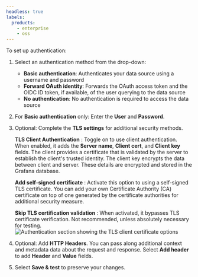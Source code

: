 ```yaml
---
headless: true
labels:
  products:
    - enterprise
    - oss
---
```


[//]: # 'This file documents the Authentication section for data sources.'
[//]: # 'This shared file is included in these locations:'
[//]: # '/grafana/docs/sources/datasources/pyroscope/configure-pyroscope-data-source.md'
[//]: # '/grafana/docs/sources/datasources/tempo/configure-tempo-data-source.md'
[//]: # 'If you make changes to this file, verify that the meaning and content are not changed in any place where the file is included.'
[//]: # 'Any links should be fully qualified and not relative: /docs/grafana/ instead of ../grafana/.'

<!-- Authentication procedure from shared file -->

To set up authentication:

1. Select an authentication method from the drop-down:

   - **Basic authentication**: Authenticates your data source using a username and password
   - **Forward OAuth identity**: Forwards the OAuth access token and the OIDC ID token, if available, of the user querying to the data source
   - **No authentication**: No authentication is required to access the data source

1. For **Basic authentication** only: Enter the **User** and **Password**.
1. Optional: Complete the **TLS settings** for additional security methods.

   **TLS Client Authentication**
   : Toggle on to use client authentication. When enabled, it adds the **Server name**, **Client cert**, and **Client key** fields. The client provides a certificate that is validated by the server to establish the client's trusted identity. The client key encrypts the data between client and server. These details are encrypted and stored in the Grafana database.

   **Add self-signed certificate**
   : Activate this option to using a self-signed TLS certificate. You can add your own Certificate Authority (CA) certificate on top of one generated by the certificate authorities for additional security measure.

   **Skip TLS certification validation**
   : When activated, it bypasses TLS certificate verification. Not recommended, unless absolutely necessary for testing.
   ![Authentication section showing the TLS client certificate options](/media/docs/grafana/data-sources/tempo/tempo-data-source-authentication.png)

1. Optional: Add **HTTP Headers**. You can pass along additional context and metadata data about the request and response. Select **Add header** to add **Header** and **Value** fields.

1. Select **Save & test** to preserve your changes.

